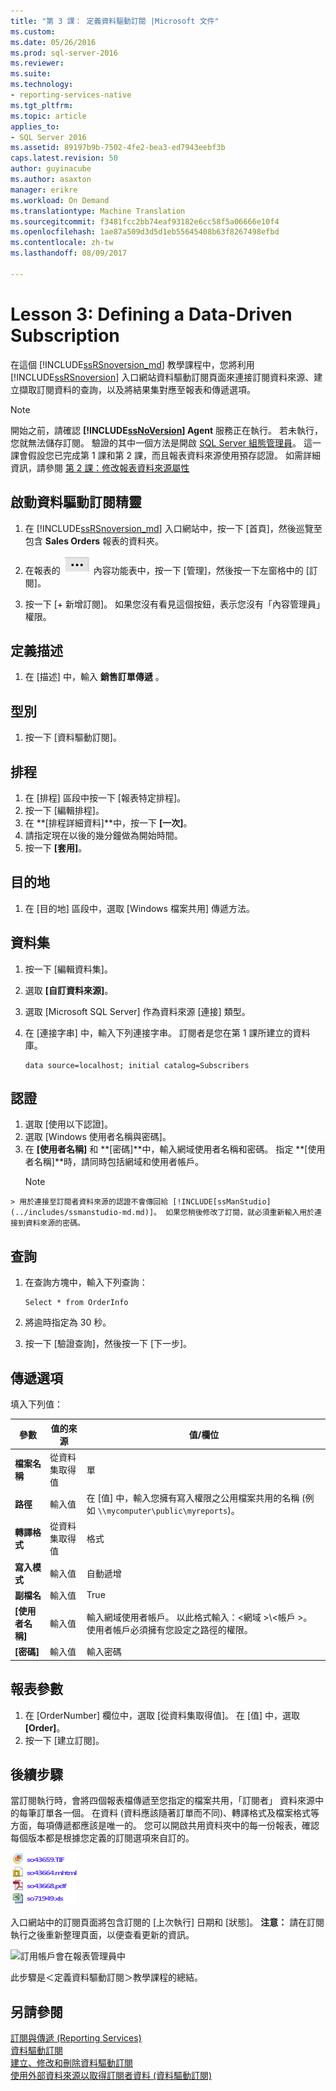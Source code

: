 ```yaml
---
title: "第 3 課： 定義資料驅動訂閱 |Microsoft 文件"
ms.custom: 
ms.date: 05/26/2016
ms.prod: sql-server-2016
ms.reviewer: 
ms.suite: 
ms.technology:
- reporting-services-native
ms.tgt_pltfrm: 
ms.topic: article
applies_to:
- SQL Server 2016
ms.assetid: 89197b9b-7502-4fe2-bea3-ed7943eebf3b
caps.latest.revision: 50
author: guyinacube
ms.author: asaxton
manager: erikre
ms.workload: On Demand
ms.translationtype: Machine Translation
ms.sourcegitcommit: f3481fcc2bb74eaf93182e6cc58f5a06666e10f4
ms.openlocfilehash: 1ae87a509d3d5d1eb55645408b63f8267498efbd
ms.contentlocale: zh-tw
ms.lasthandoff: 08/09/2017

---
```

# <a name="lesson-3-defining-a-data-driven-subscription"></a>Lesson 3: Defining a Data-Driven Subscription
在這個 [!INCLUDE[ssRSnoversion_md](../includes/ssrsnoversion-md.md)] 教學課程中，您將利用 [!INCLUDE[ssRSnoversion](../includes/ssrsnoversion-md.md)] 入口網站資料驅動訂閱頁面來連接訂閱資料來源、建立擷取訂閱資料的查詢，以及將結果集對應至報表和傳遞選項。  
  
> [!NOTE]  
> 開始之前，請確認 **[!INCLUDE[ssNoVersion](../includes/ssnoversion-md.md)] Agent** 服務正在執行。 若未執行，您就無法儲存訂閱。  驗證的其中一個方法是開啟 [SQL Server 組態管理員](../relational-databases/sql-server-configuration-manager.md)。
這一課會假設您已完成第 1 課和第 2 課，而且報表資料來源使用預存認證。  如需詳細資訊，請參閱 [第 2 課：修改報表資料來源屬性](../reporting-services/lesson-2-modifying-the-report-data-source-properties.md)  
  
## <a name="bkmk_startwizard"></a>啟動資料驅動訂閱精靈  
  
1.  在 [!INCLUDE[ssRSnoversion_md](../includes/ssrsnoversion-md.md)] 入口網站中，按一下 [首頁]，然後巡覽至包含 **Sales Orders** 報表的資料夾。  
  
2.  在報表的 ![ssrs_tutorial_datadriven_reportmenu](../reporting-services/media/ssrs-tutorial-datadriven-reportmenu.png) 內容功能表中，按一下 [管理]，然後按一下左窗格中的 [訂閱]。  
  
3.  按一下 [+ 新增訂閱]。 如果您沒有看見這個按鈕，表示您沒有「內容管理員」權限。 
  
## <a name="define-a-description"></a>定義描述  
1.  在 [描述] 中，輸入 **銷售訂單傳遞** 。
## <a name="type"></a>型別
1.  按一下 [資料驅動訂閱]。  
## <a name="schedule"></a>排程
1. 在 [排程] 區段中按一下 [報表特定排程]。
2. 按一下 [編輯排程]。
3.  在 **[排程詳細資料]**中，按一下 **[一次]**。  
4.  請指定現在以後的幾分鐘做為開始時間。  
5.  按一下 **[套用]**。
## <a name="destination"></a>目的地  
1.  在 [目的地] 區段中，選取 [Windows 檔案共用] 傳遞方法。  

## <a name="dataset"></a>資料集
1. 按一下 [編輯資料集]。
2. 選取 **[自訂資料來源]**。
3. 選取 [Microsoft SQL Server] 作為資料來源 [連接] 類型。
4. 在 [連接字串] 中，輸入下列連接字串。 訂閱者是您在第 1 課所建立的資料庫。 
  
    ```  
    data source=localhost; initial catalog=Subscribers
    ```
    
 ## <a name="credentials"></a>認證
 1. 選取 [使用以下認證]。
 2. 選取 [Windows 使用者名稱與密碼]。
 3.  在 **[使用者名稱]** 和 **[密碼]**中，輸入網域使用者名稱和密碼。 指定 **[使用者名稱]**時，請同時包括網域和使用者帳戶。
     > [!NOTE]  
    > 用於連接至訂閱者資料來源的認證不會傳回給 [!INCLUDE[ssManStudio](../includes/ssmanstudio-md.md)]。 如果您稍後修改了訂閱，就必須重新輸入用於連接到資料來源的密碼。
## <a name="query"></a>查詢      
1.  在查詢方塊中，輸入下列查詢：  
  
    ```  
    Select * from OrderInfo  
    ```  
  
2.  將逾時指定為 30 秒。  
  
3.  按一下 [驗證查詢]，然後按一下 [下一步]。
## <a name="delivery-options"></a>傳遞選項
填入下列值：

參數  |值的來源  | 值/欄位  
---------|---------|---------
**檔案名稱**     |從資料集取得值 | 單     
**路徑**     | 輸入值  | 在 [值] 中，輸入您擁有寫入權限之公用檔案共用的名稱 (例如 `\\mycomputer\public\myreports`)。 
**轉譯格式** | 從資料集取得值 | 格式
**寫入模式**| 輸入值| 自動遞增    
**副檔名** |輸入值 |True
**[使用者名稱]** | 輸入值 | 輸入網域使用者帳戶。 以此格式輸入：\<網域 >\\\<帳戶 >。 使用者帳戶必須擁有您設定之路徑的權限。 
**[密碼]** | 輸入值 | 輸入密碼

## <a name="report-parameters"></a>報表參數
 1. 在 [OrderNumber] 欄位中，選取 [從資料集取得值]。 在 [值] 中，選取 **[Order]**。 
 2. 按一下 [建立訂閱]。
   
## <a name="next-steps"></a>後續步驟  
當訂閱執行時，會將四個報表檔傳遞至您指定的檔案共用，「訂閱者」  資料來源中的每筆訂單各一個。 在資料 (資料應該隨著訂單而不同)、轉譯格式及檔案格式等方面，每項傳遞都應該是唯一的。 您可以開啟共用資料夾中的每一份報表，確認每個版本都是根據您定義的訂閱選項來自訂的。  
  
![訂用帳戶所建立的檔案清單](../reporting-services/media/ssrs-tutorial-datadriven-subscription-filelist.gif "訂用帳戶所建立的檔案清單")  
  
入口網站中的訂閱頁面將包含訂閱的 [上次執行] 日期和 [狀態]。 
**注意：** 請在訂閱執行之後重新整理頁面，以便查看更新的資訊。  
    
![訂用帳戶會在報表管理員中](../reporting-services/media/ssrs-tutorial-datadriven-subscription-status-reportmanager.png "訂用帳戶會在報表管理員")  
  
此步驟是＜定義資料驅動訂閱＞教學課程的總結。   
  
## <a name="see-also"></a>另請參閱  
[訂閱與傳遞 &#40;Reporting Services&#41;](../reporting-services/subscriptions/subscriptions-and-delivery-reporting-services.md)  
[資料驅動訂閱](../reporting-services/subscriptions/data-driven-subscriptions.md)  
[建立、修改和刪除資料驅動訂閱](../reporting-services/subscriptions/create-modify-and-delete-data-driven-subscriptions.md)  
[使用外部資料來源以取得訂閱者資料 &#40;資料驅動訂閱&#41;](../reporting-services/subscriptions/use-an-external-data-source-for-subscriber-data-data-driven-subscription.md)  
  
  
  


